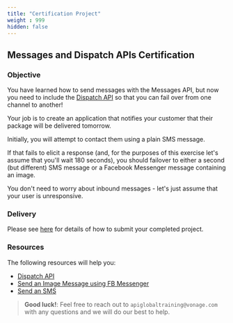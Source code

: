 ```yaml
---
title: "Certification Project"
weight : 999
hidden: false
---
```


## Messages and Dispatch APIs Certification

### Objective

You have learned how to send messages with the Messages API, but now you need to include the [Dispatch API](https://developer.nexmo.com/dispatch/overview) so that you can fail over from one channel to another!

Your job is to create an application that notifies your customer that their package will be delivered tomorrow.

Initially, you will attempt to contact them using a plain SMS message.

If that fails to elicit a response (and, for the purposes of this exercise let's assume that you'll wait 180 seconds), you should failover to either a second (but different) SMS message or a Facebook Messenger message containing an image.

You don't need to worry about inbound messages - let's just assume that your user is unresponsive.

### Delivery

Please see [here](/basic-concepts/certification/) for details of how to submit your completed project.

### Resources

The following resources will help you:

* [Dispatch API](https://developer.nexmo.com/dispatch/overview)
* [Send an Image Message using FB Messenger](https://developer.nexmo.com/messages/code-snippets/messenger/send-image)
* [Send an SMS](https://developer.nexmo.com/messages/code-snippets/sms/send-sms)



> **Good luck!**: Feel free to reach out to `apiglobaltraining@vonage.com` with any questions and we will do our best to help.

